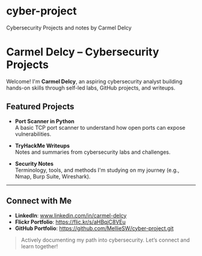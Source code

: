 # cyber-project
Cybersecurity Projects and notes by Carmel Delcy

# Carmel Delcy – Cybersecurity Projects

Welcome! I'm **Carmel Delcy**, an aspiring cybersecurity analyst building hands-on skills through self-led labs, GitHub projects, and writeups.

## Featured Projects

- **Port Scanner in Python**  
  A basic TCP port scanner to understand how open ports can expose vulnerabilities.

- **TryHackMe Writeups**  
  Notes and summaries from cybersecurity labs and challenges.

- **Security Notes**  
  Terminology, tools, and methods I'm studying on my journey (e.g., Nmap, Burp Suite, Wireshark).

---

## Connect with Me
- **LinkedIn**: www.linkedin.com/in/carmel-delcy
- **Flickr Portfolio**: https://flic.kr/s/aHBqjC8VEu
- **GitHub Portfolio**: https://github.com/MellieSW/cyber-project.git

> Actively documenting my path into cybersecurity. Let’s connect and learn together!
